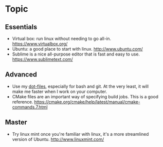 Topic
=====

Essentials
----------

  - Virtual box: run linux without needing to go all-in. https://www.virtualbox.org/
  - Ubuntu: a good place to start with linux. http://www.ubuntu.com/
  - Sublime is a nice all-purpose editor that is fast and easy to use. https://www.sublimetext.com/

Advanced
----------

  - Use my [dot-files](https://github.com/felixduvallet/felixd-admin/), especially for bash and git. At the very least, it will make me faster when I work on your computer.
  - CMake files are an important way of specifying build jobs. This is a good reference. https://cmake.org/cmake/help/latest/manual/cmake-commands.7.html

Master
----------

  - Try linux mint once you're familiar with linux, it's a more streamlined version of Ubuntu. http://www.linuxmint.com/

